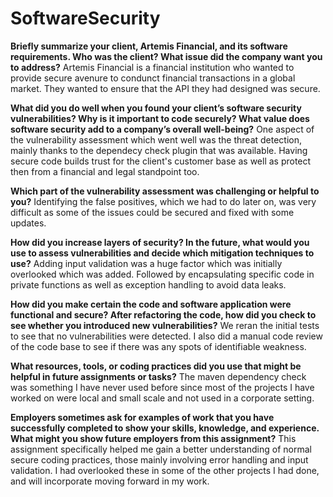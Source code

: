 # SoftwareSecurity
**Briefly summarize your client, Artemis Financial, and its software requirements. Who was the client? What issue did the company want you to address?**
Artemis Financial is a financial institution who wanted to provide secure avenure to condunct financial transactions in a global market. They wanted to ensure that the API they had designed was secure.

**What did you do well when you found your client’s software security vulnerabilities? Why is it important to code securely? What value does software security add to a company’s overall well-being?**
One aspect of the vulnerability assessment which went well was the threat detection, mainly thanks to the dependecy check plugin that was available. Having secure code builds trust for the client's customer base as well as protect then from a financial and legal standpoint too. 

**Which part of the vulnerability assessment was challenging or helpful to you?**
Identifying the false positives, which we had to do later on, was very difficult as some of the issues could be secured and fixed with some updates. 

**How did you increase layers of security? In the future, what would you use to assess vulnerabilities and decide which mitigation techniques to use?**
Adding input validation was a huge factor which was initially overlooked which was added. Followed by encapsulating specific code in private functions as well as exception handling to avoid data leaks. 

**How did you make certain the code and software application were functional and secure? After refactoring the code, how did you check to see whether you introduced new vulnerabilities?**
We reran the initial tests to see that no vulnerabilities were detected. I also did a manual code review of the code base to see if there was any spots of identifiable weakness. 

**What resources, tools, or coding practices did you use that might be helpful in future assignments or tasks?**
The maven dependency check was something I have never used before since most of the projects I have worked on were local and small scale and not used in a corporate setting. 

**Employers sometimes ask for examples of work that you have successfully completed to show your skills, knowledge, and experience. What might you show future employers from this assignment?**
This assignment specifically helped me gain a better understanding of normal secure coding practices, those mainly involving error handling and input validation. I had overlooked these in some of the other projects I had done, and will incorporate moving forward in my work. 
